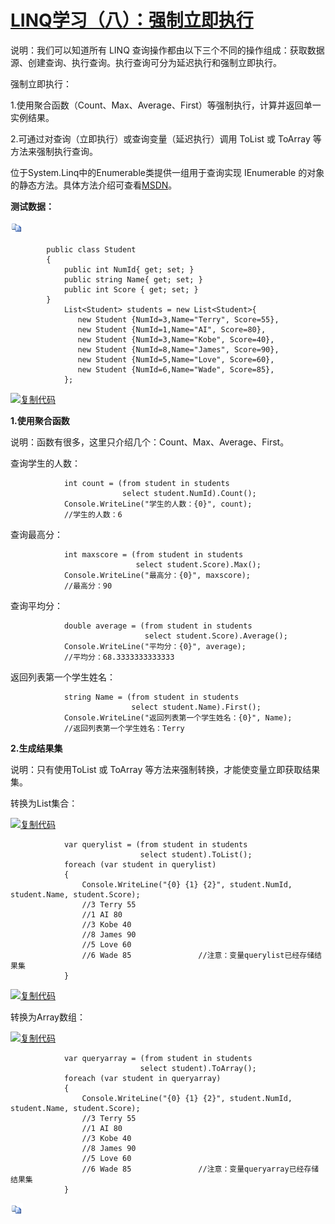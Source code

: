 # [LINQ学习（八）：强制立即执行](https://www.cnblogs.com/ForEvErNoME/archive/2012/07/28/2612821.html)





说明：我们可以知道所有 LINQ 查询操作都由以下三个不同的操作组成：获取数据源、创建查询、执行查询。执行查询可分为延迟执行和强制立即执行。

强制立即执行：

1.使用聚合函数（Count、Max、Average、First）等强制执行，计算并返回单一实例结果。

2.可通过对查询（立即执行）或查询变量（延迟执行）调用 ToList 或 ToArray 等方法来强制执行查询。

位于System.Linq中的Enumerable类提供一组用于查询实现 IEnumerable<T> 的对象的静态方法。具体方法介绍可查看[MSDN](http://msdn.microsoft.com/zh-cn/library/system.linq.enumerable_methods)。

 

**测试数据：**

[![复制代码](LINQ%E5%AD%A6%E4%B9%A0%EF%BC%88%E5%85%AB%EF%BC%89%EF%BC%9A%E5%BC%BA%E5%88%B6%E7%AB%8B%E5%8D%B3%E6%89%A7%E8%A1%8C.assets/copycode.gif)](javascript:void(0);)

```
        public class Student
        {
            public int NumId{ get; set; }           
            public string Name{ get; set; }
            public int Score { get; set; }
        }
            List<Student> students = new List<Student>{
               new Student {NumId=3,Name="Terry", Score=55},
               new Student {NumId=1,Name="AI", Score=80},
               new Student {NumId=3,Name="Kobe", Score=40},
               new Student {NumId=8,Name="James", Score=90},
               new Student {NumId=5,Name="Love", Score=60},
               new Student {NumId=6,Name="Wade", Score=85},
            };
```

[![复制代码](https://common.cnblogs.com/images/copycode.gif)](javascript:void(0);)

 

**1.使用聚合函数**

说明：函数有很多，这里只介绍几个：Count、Max、Average、First。

查询学生的人数：

```
            int count = (from student in students
                         select student.NumId).Count();
            Console.WriteLine("学生的人数：{0}", count);
            //学生的人数：6
```

查询最高分：

```
            int maxscore = (from student in students
                            select student.Score).Max();
            Console.WriteLine("最高分：{0}", maxscore);
            //最高分：90
```

查询平均分：

```
            double average = (from student in students
                              select student.Score).Average();
            Console.WriteLine("平均分：{0}", average);
            //平均分：68.3333333333333
```

返回列表第一个学生姓名：

```
            string Name = (from student in students
                           select student.Name).First();
            Console.WriteLine("返回列表第一个学生姓名：{0}", Name);
            //返回列表第一个学生姓名：Terry
```

 

**2.生成结果集**

说明：只有使用ToList 或 ToArray 等方法来强制转换，才能使变量立即获取结果集。

转换为List集合：

[![复制代码](https://common.cnblogs.com/images/copycode.gif)](javascript:void(0);)

```
            var querylist = (from student in students
                             select student).ToList();
            foreach (var student in querylist)
            {
                Console.WriteLine("{0} {1} {2}", student.NumId, student.Name, student.Score);
                //3 Terry 55
                //1 AI 80
                //3 Kobe 40
                //8 James 90
                //5 Love 60
                //6 Wade 85　　　　　　　　　//注意：变量querylist已经存储结果集
            }
```

[![复制代码](https://common.cnblogs.com/images/copycode.gif)](javascript:void(0);)

转换为Array数组：

[![复制代码](https://common.cnblogs.com/images/copycode.gif)](javascript:void(0);)

```
            var queryarray = (from student in students
                             select student).ToArray();
            foreach (var student in queryarray)
            {
                Console.WriteLine("{0} {1} {2}", student.NumId, student.Name, student.Score);
                //3 Terry 55
                //1 AI 80
                //3 Kobe 40
                //8 James 90
                //5 Love 60
                //6 Wade 85　　　　　　　　　//注意：变量queryarray已经存储结果集
            }
```

[![复制代码](LINQ%E5%AD%A6%E4%B9%A0%EF%BC%88%E5%85%AB%EF%BC%89%EF%BC%9A%E5%BC%BA%E5%88%B6%E7%AB%8B%E5%8D%B3%E6%89%A7%E8%A1%8C.assets/copycode.gif)](javascript:void(0);)

